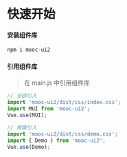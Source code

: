 # 快速开始

#### 安装组件库

```bash
npm i mooc-ui2
```

#### 引用组件库
> 在 main.js 中引用组件库

```javascript
// 全部引入
import 'mooc-ui2/dist/css/index.css';
import MUI from 'mooc-ui2';
Vue.use(MUI);

// 按需引入
import 'mooc-ui2/dist/css/demo.css';
import { Demo } from 'mooc-ui2';
Vue.use(Demo);
```
